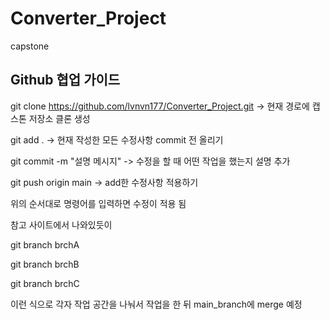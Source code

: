 # Converter_Project
 capstone

 Github 협업 가이드 
 ----------------------
 git clone https://github.com/lvnvn177/Converter_Project.git -> 현재 경로에 캡스톤 저장소 클론 생성 


 git add . -> 현재 작성한 모든 수정사항 commit 전 올리기   
 
 
 git commit -m "설명 메시지" -> 수정을 할 때 어떤 작업을 했는지 설명 추가 
 
 
 git push origin main -> add한 수정사항 적용하기

 위의 순서대로 명령어를 입력하면 수정이 적용 됨

참고 사이트에서 나와있듯이

 git branch brchA
 
 git branch brchB
 
 git branch brchC

이런 식으로 각자 작업 공간을 나눠서 작업을 한 뒤 main_branch에 merge 예정 
